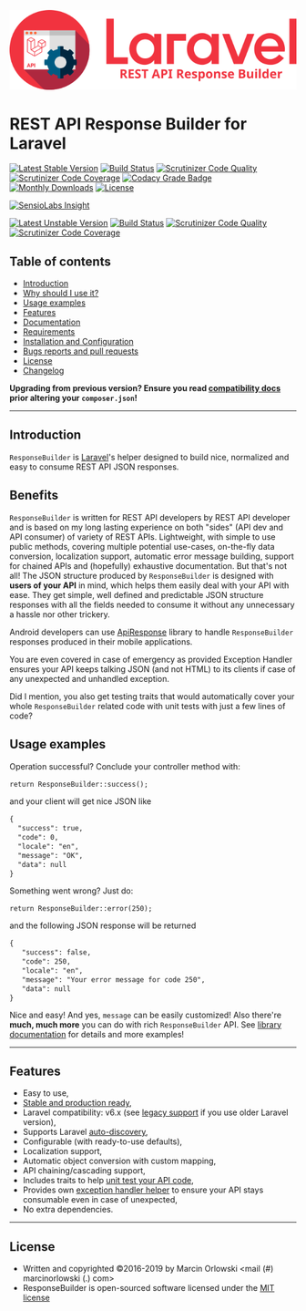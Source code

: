 ![REST API Response Builder for Laravel](docs/img/logo.png)

# REST API Response Builder for Laravel #

[![Latest Stable Version](https://poser.pugx.org/marcin-orlowski/laravel-api-response-builder/v/stable)](https://packagist.org/packages/marcin-orlowski/laravel-api-response-builder)
[![Build Status](https://travis-ci.org/MarcinOrlowski/laravel-api-response-builder.svg?branch=master)](https://travis-ci.org/MarcinOrlowski/laravel-api-response-builder)
[![Scrutinizer Code Quality](https://scrutinizer-ci.com/g/MarcinOrlowski/laravel-api-response-builder/badges/quality-score.png?b=master)](https://scrutinizer-ci.com/g/MarcinOrlowski/laravel-api-response-builder/?branch=master)
[![Scrutinizer Code Coverage](https://scrutinizer-ci.com/g/MarcinOrlowski/laravel-api-response-builder/badges/coverage.png?b=master)](https://scrutinizer-ci.com/g/MarcinOrlowski/laravel-api-response-builder/?branch=dev)
[![Codacy Grade Badge](https://api.codacy.com/project/badge/Grade/44f427e872e2480597bde0242417a2a7)](https://www.codacy.com/app/MarcinOrlowski/laravel-api-response-builder?utm_source=github.com&amp;utm_medium=referral&amp;utm_content=MarcinOrlowski/laravel-api-response-builder&amp;utm_campaign=Badge_Grade)
[![Monthly Downloads](https://poser.pugx.org/marcin-orlowski/laravel-api-response-builder/d/monthly)](https://packagist.org/packages/marcin-orlowski/laravel-api-response-builder)
[![License](https://poser.pugx.org/marcin-orlowski/laravel-api-response-builder/license)](https://packagist.org/packages/marcin-orlowski/laravel-api-response-builder)

[![SensioLabs Insight](https://insight.sensiolabs.com/projects/5c5f4dc1-41d5-49f9-b4ba-6268aa3fea00/big.png)](https://insight.sensiolabs.com/projects/5c5f4dc1-41d5-49f9-b4ba-6268aa3fea00)

[![Latest Unstable Version](https://poser.pugx.org/marcin-orlowski/laravel-api-response-builder/v/unstable)](https://packagist.org/packages/marcin-orlowski/laravel-api-response-builder)
[![Build Status](https://travis-ci.org/MarcinOrlowski/laravel-api-response-builder.svg?branch=dev)](https://travis-ci.org/MarcinOrlowski/laravel-api-response-builder)
[![Scrutinizer Code Quality](https://scrutinizer-ci.com/g/MarcinOrlowski/laravel-api-response-builder/badges/quality-score.png?b=dev)](https://scrutinizer-ci.com/g/MarcinOrlowski/laravel-api-response-builder/?branch=dev)
[![Scrutinizer Code Coverage](https://scrutinizer-ci.com/g/MarcinOrlowski/laravel-api-response-builder/badges/coverage.png?b=dev)](https://scrutinizer-ci.com/g/MarcinOrlowski/laravel-api-response-builder/?branch=dev)

## Table of contents ##

 * [Introduction](#introduction)
 * [Why should I use it?](#benefits)
 * [Usage examples](#usage-examples)
 * [Features](#features)
 * [Documentation](docs/docs.md)
 * [Requirements](docs/docs.md#requirements)
 * [Installation and Configuration](docs/docs.md#installation-and-configuration)
 * [Bugs reports and pull requests](CONTRIBUTING.md)
 * [License](#license)
 * [Changelog](CHANGES.md)

 **Upgrading from previous version? Ensure you read [compatibility docs](docs/compatibility.md) prior altering your `composer.json`!**

----

## Introduction ##

 `ResponseBuilder` is [Laravel](https://laravel.com/)'s helper designed to build nice, normalized and easy to consume REST API 
 JSON responses.

## Benefits ##

 `ResponseBuilder` is written for REST API developers by REST API developer and is based on my long lasting experience on both
 "sides" (API dev and API consumer) of variety of REST APIs. Lightweight, with simple to use public methods, covering multiple 
 potential use-cases, on-the-fly data conversion, localization support, automatic error message building, support
 for chained APIs and (hopefully) exhaustive documentation. But that's not all! The JSON structure produced by `ResponseBuilder` 
 is designed with **users of your API** in mind, which helps them easily deal with your API with ease. They get simple, well
 defined and predictable JSON structure responses with all the fields needed to consume it without any unnecessary a hassle nor 
 other trickery. 
 
 Android developers can use [ApiResponse](https://github.com/MarcinOrlowski/ApiResponse) library to handle `ResponseBuilder` 
 responses produced in their mobile applications.   
 
 You are even covered in case of emergency as provided Exception Handler ensures your API keeps talking JSON (and 
 not HTML) to its clients if case of any unexpected and unhandled exception.
 
 Did I mention, you also get testing traits that would automatically cover your whole `ResponseBuilder` related code with 
 unit tests with just a few lines of code?

## Usage examples ##
 
 Operation successful? Conclude your controller method with:

    return ResponseBuilder::success();

 and your client will get nice JSON like

    {
      "success": true,
      "code": 0,
      "locale": "en",
      "message": "OK",
      "data": null
    }

 Something went wrong? Just do:

    return ResponseBuilder::error(250);

 and the following JSON response will be returned

    {
       "success": false,
       "code": 250,
       "locale": "en",
       "message": "Your error message for code 250",
       "data": null
    }

 Nice and easy! And yes, `message` can be easily customized! Also there're **much, much more** you can do with
 rich `ResponseBuilder` API. See [library documentation](docs/docs.md) for details and more examples!

----

## Features ##

 * Easy to use,
 * [Stable and production ready](https://travis-ci.org/MarcinOrlowski/laravel-api-response-builder),
 * Laravel compatibility: v6.x (see [legacy support](docs/legacy.md) if you use older Laravel version),
 * Supports Laravel [auto-discovery](https://medium.com/@taylorotwell/package-auto-discovery-in-laravel-5-5-ea9e3ab20518),
 * Configurable (with ready-to-use defaults),
 * Localization support,
 * Automatic object conversion with custom mapping,
 * API chaining/cascading support,
 * Includes traits to help [unit test your API code](docs/testing.md),
 * Provides own [exception handler helper](docs/exceptions.md) to ensure your API stays consumable even in case of unexpected,
 * No extra dependencies.

----

## License ##

 * Written and copyrighted &copy;2016-2019 by Marcin Orlowski <mail (#) marcinorlowski (.) com>
 * ResponseBuilder is open-sourced software licensed under the [MIT license](http://opensource.org/licenses/MIT)

